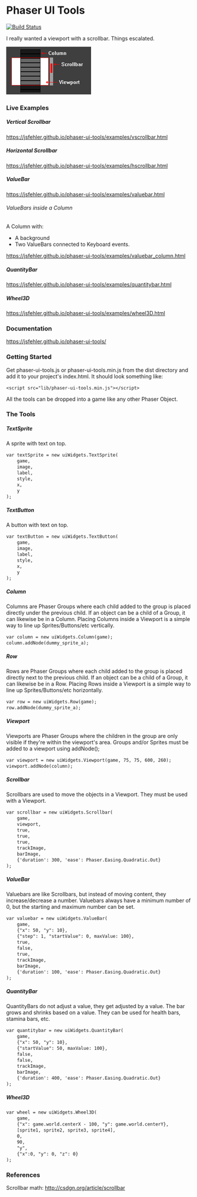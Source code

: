 # Phaser UI Tools

[![Build Status](https://travis-ci.org/jsfehler/phaser-ui-tools.svg?branch=master)](https://travis-ci.org/jsfehler/phaser-ui-tools)

I really wanted a viewport with a scrollbar. Things escalated.

![scrollbar](https://raw.githubusercontent.com/jsfehler/phaser-ui-tools/master/diagram.png)


### Live Examples

##### Vertical Scrollbar
https://jsfehler.github.io/phaser-ui-tools/examples/vscrollbar.html

##### Horizontal Scrollbar
https://jsfehler.github.io/phaser-ui-tools/examples/hscrollbar.html

##### ValueBar
https://jsfehler.github.io/phaser-ui-tools/examples/valuebar.html

###### ValueBars inside a Column
A Column with:
- A background
- Two ValueBars connected to Keyboard events.

https://jsfehler.github.io/phaser-ui-tools/examples/valuebar_column.html

##### QuantityBar
https://jsfehler.github.io/phaser-ui-tools/examples/quantitybar.html

##### Wheel3D
https://jsfehler.github.io/phaser-ui-tools/examples/wheel3D.html

### Documentation
https://jsfehler.github.io/phaser-ui-tools/


### Getting Started
Get phaser-ui-tools.js or phaser-ui-tools.min.js from the dist directory and add it to your project's index.html.
It should look something like:
```
<script src="lib/phaser-ui-tools.min.js"></script>
```
All the tools can be dropped into a game like any other Phaser Object.


### The Tools

##### TextSprite
A sprite with text on top.
```
var textSprite = new uiWidgets.TextSprite(
    game,
    image,
    label,
    style,
    x,
    y
);
```

##### TextButton
A button with text on top.
```
var textButton = new uiWidgets.TextButton(
    game,
    image,
    label,
    style,
    x,
    y
);
```

##### Column
Columns are Phaser Groups where each child added to the group is placed directly under the previous child. If an object can be a child of a Group, it can likewise be in a Column.
Placing Columns inside a Viewport is a simple way to line up Sprites/Buttons/etc vertically.
```
var column = new uiWidgets.Column(game);
column.addNode(dummy_sprite_a);
```

##### Row
Rows are Phaser Groups where each child added to the group is placed directly next to the previous child. If an object can be a child of a Group, it can likewise be in a Row.
Placing Rows inside a Viewport is a simple way to line up Sprites/Buttons/etc horizontally.
```
var row = new uiWidgets.Row(game);
row.addNode(dummy_sprite_a);
```

##### Viewport
Viewports are Phaser Groups where the children in the group are only visible if they're within the viewport's area.
Groups and/or Sprites must be added to a viewport using addNode();
```
var viewport = new uiWidgets.Viewport(game, 75, 75, 600, 260);
viewport.addNode(column);
```

##### Scrollbar
Scrollbars are used to move the objects in a Viewport. They must be used with a Viewport.
```
var scrollbar = new uiWidgets.Scrollbar(
    game,
    viewport,
    true,
    true,
    true,
    trackImage,
    barImage,
    {'duration': 300, 'ease': Phaser.Easing.Quadratic.Out}
);
```

##### ValueBar
Valuebars are like Scrollbars, but instead of moving content, they increase/decrease a number.
Valuebars always have a minimum number of 0, but the starting and maximum number can be set.
```
var valuebar = new uiWidgets.ValueBar(
    game,
    {"x": 50, "y": 10},
    {"step": 1, "startValue": 0, maxValue: 100},
    true,
    false,
    true,
    trackImage,
    barImage,
    {'duration': 100, 'ease': Phaser.Easing.Quadratic.Out}
);
```

##### QuantityBar
QuantityBars do not adjust a value, they get adjusted by a value. The bar grows and shrinks based on a value.
They can be used for health bars, stamina bars, etc.
```
var quantitybar = new uiWidgets.QuantityBar(
    game,
    {"x": 50, "y": 10},
    {"startValue": 50, maxValue: 100},
    false,
    false,
    trackImage,
    barImage,
    {'duration': 400, 'ease': Phaser.Easing.Quadratic.Out}
);
```

##### Wheel3D
```
var wheel = new uiWidgets.Wheel3D(
    game,
    {"x": game.world.centerX - 100, "y": game.world.centerY},
    [sprite1, sprite2, sprite3, sprite4],
    0,
    90,
    "y",
    {"x":0, "y": 0, "z": 0}
);
```

### References
Scrollbar math:
http://csdgn.org/article/scrollbar
